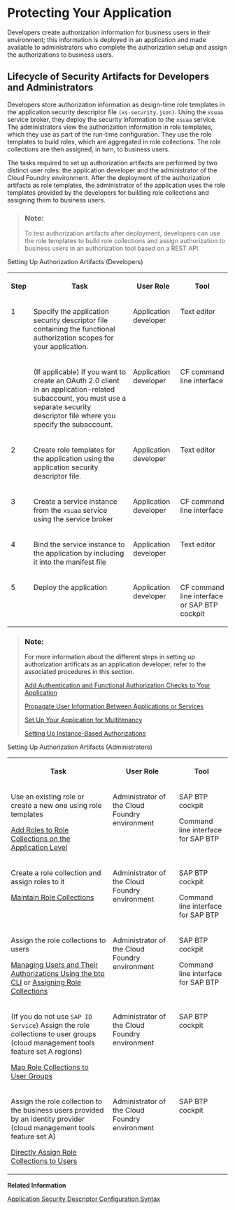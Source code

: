 <!-- loio7c5c565f37c946faa154909004331d57 -->

# Protecting Your Application

Developers create authorization information for business users in their environment; this information is deployed in an application and made available to administrators who complete the authorization setup and assign the authorizations to business users.



<a name="loio7c5c565f37c946faa154909004331d57__section_dnt_kjn_n4b"/>

## Lifecycle of Security Artifacts for Developers and Administrators

Developers store authorization information as design-time role templates in the application security descriptor file `(xs-security.json)`. Using the `xsuaa` service broker, they deploy the security information to the `xsuaa` service. The administrators view the authorization information in role templates, which they use as part of the run-time configuration. They use the role templates to build roles, which are aggregated in role collections. The role collections are then assigned, in turn, to business users.

The tasks required to set up authorization artifacts are performed by two distinct user roles: the application developer and the administrator of the Cloud Foundry environment. After the deployment of the authorization artifacts as role templates, the administrator of the application uses the role templates provided by the developers for building role collections and assigning them to business users.

> ### Note:  
> To test authorization artifacts after deployment, developers can use the role templates to build role collections and assign authorization to business users in an authorization tool based on a REST API.



<a name="loio7c5c565f37c946faa154909004331d57__table_f5k_xsz_m4b"/>Setting Up Authorization Artifacts \(Developers\)


<table>
<tr>
<th valign="top">

Step



</th>
<th valign="top">

Task



</th>
<th valign="top">

User Role



</th>
<th valign="top">

Tool



</th>
</tr>
<tr>
<td valign="top">

1



</td>
<td valign="top">

Specify the application security descriptor file containing the functional authorization scopes for your application.



</td>
<td valign="top">

Application developer



</td>
<td valign="top">

Text editor



</td>
</tr>
<tr>
<td valign="top">

 



</td>
<td valign="top">

\(If applicable\) If you want to create an OAuth 2.0 client in an application-related subaccount, you must use a separate security descriptor file where you specify the subaccount.



</td>
<td valign="top">

Application developer



</td>
<td valign="top">

CF command line interface



</td>
</tr>
<tr>
<td valign="top">

2



</td>
<td valign="top">

Create role templates for the application using the application security descriptor file.



</td>
<td valign="top">

Application developer



</td>
<td valign="top">

Text editor



</td>
</tr>
<tr>
<td valign="top">

3



</td>
<td valign="top">

Create a service instance from the `xsuaa` service using the service broker



</td>
<td valign="top">

Application developer



</td>
<td valign="top">

CF command line interface



</td>
</tr>
<tr>
<td valign="top">

4



</td>
<td valign="top">

Bind the service instance to the application by including it into the manifest file



</td>
<td valign="top">

Application developer



</td>
<td valign="top">

Text editor



</td>
</tr>
<tr>
<td valign="top">

5



</td>
<td valign="top">

Deploy the application



</td>
<td valign="top">

Application developer



</td>
<td valign="top">

CF command line interface or SAP BTP cockpit



</td>
</tr>
</table>

> ### Note:  
> For more information about the different steps in setting up authorization artificats as an application developer, refer to the associated procedures in this section.
> 
> [Add Authentication and Functional Authorization Checks to Your Application](Add_Authentication_and_Functional_Authorization_Checks_to_Your_Application_0a69484.md)
> 
> [Propagate User Information Between Applications or Services](Propagate_User_Information_Between_Applications_or_Services_7daed6d.md)
> 
> [Set Up Your Application for Multitenancy](Set_Up_Your_Application_for_Multitenancy_6083d3c.md)
> 
> [Setting Up Instance-Based Authorizations](Setting_Up_Instance-Based_Authorizations_519965c.md)

<a name="loio7c5c565f37c946faa154909004331d57__table_xlr_qvs_qbb"/>Setting Up Authorization Artifacts \(Administrators\)


<table>
<tr>
<th valign="top">

Task



</th>
<th valign="top">

User Role



</th>
<th valign="top">

Tool



</th>
</tr>
<tr>
<td valign="top">

Use an existing role or create a new one using role templates

[Add Roles to Role Collections on the Application Level](../50-administration-and-ops/Add_Roles_to_Role_Collections_on_the_Application_Level_7596a0b.md)



</td>
<td valign="top">

Administrator of the Cloud Foundry environment



</td>
<td valign="top">

SAP BTP cockpit

Command line interface for SAP BTP



</td>
</tr>
<tr>
<td valign="top">

Create a role collection and assign roles to it

[Maintain Role Collections](../50-administration-and-ops/Maintain_Role_Collections_d5f1612.md)



</td>
<td valign="top">

Administrator of the Cloud Foundry environment



</td>
<td valign="top">

SAP BTP cockpit

Command line interface for SAP BTP



</td>
</tr>
<tr>
<td valign="top">

Assign the role collections to users

[Managing Users and Their Authorizations Using the btp CLI](../50-administration-and-ops/Managing_Users_and_Their_Authorizations_Using_the_btp_CLI_94bb593.md) or [Assigning Role Collections](../50-administration-and-ops/Assigning_Role_Collections_9e1bf57.md)



</td>
<td valign="top">

Administrator of the Cloud Foundry environment



</td>
<td valign="top">

SAP BTP cockpit

Command line interface for SAP BTP



</td>
</tr>
<tr>
<td valign="top">

\(If you do not use `SAP ID Service`\) Assign the role collections to user groups \(cloud management tools feature set A regions\)

[Map Role Collections to User Groups](../50-administration-and-ops/Map_Role_Collections_to_User_Groups_51acfc8.md)



</td>
<td valign="top">

Administrator of the Cloud Foundry environment



</td>
<td valign="top">

SAP BTP cockpit



</td>
</tr>
<tr>
<td valign="top">

Assign the role collection to the business users provided by an identity provider \(cloud management tools feature set A\)

[Directly Assign Role Collections to Users](../50-administration-and-ops/Directly_Assign_Role_Collections_to_Users_a55a3fe.md)



</td>
<td valign="top">

Administrator of the Cloud Foundry environment



</td>
<td valign="top">

SAP BTP cockpit



</td>
</tr>
</table>

**Related Information**  


[Application Security Descriptor Configuration Syntax](Application_Security_Descriptor_Configuration_Syntax_517895a.md "The syntax required to set the properties and values defined in the xs-security.json application security descriptor file.")

